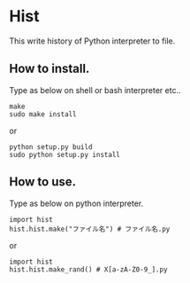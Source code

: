 # Hist

This write history of Python interpreter to file.

## How to install.
Type as below on shell or bash interpreter etc..

	make
	sudo make install

or

	python setup.py build
	sudo python setup.py install


## How to use.
Type as below on python interpreter.

	import hist
	hist.hist.make("ファイル名") # ファイル名.py

or

	import hist
	hist.hist.make_rand() # X[a-zA-Z0-9_].py

